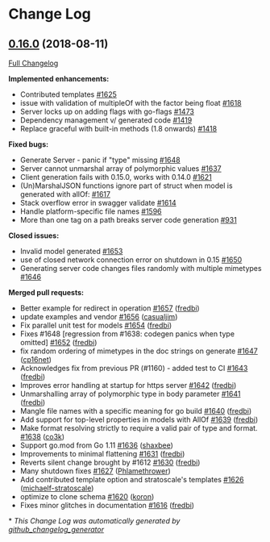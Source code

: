 # Change Log

## [0.16.0](https://github.com/thetreep/go-swagger/tree/0.16.0) (2018-08-11)
[Full Changelog](https://github.com/thetreep/go-swagger/compare/0.15.0...0.16.0)

**Implemented enhancements:**

- Contributed templates  [\#1625](https://github.com/thetreep/go-swagger/issues/1625)
- issue with validation of multipleOf with the factor being float [\#1618](https://github.com/thetreep/go-swagger/issues/1618)
- Server locks up on adding flags with go-flags [\#1473](https://github.com/thetreep/go-swagger/issues/1473)
- Dependency management v/ generated code [\#1419](https://github.com/thetreep/go-swagger/issues/1419)
- Replace graceful with built-in methods \(1.8 onwards\) [\#1418](https://github.com/thetreep/go-swagger/issues/1418)

**Fixed bugs:**

- Generate Server - panic if "type" missing [\#1648](https://github.com/thetreep/go-swagger/issues/1648)
- Server cannot unmarshal array of polymorphic values [\#1637](https://github.com/thetreep/go-swagger/issues/1637)
- Client generation fails with 0.15.0, works with 0.14.0 [\#1621](https://github.com/thetreep/go-swagger/issues/1621)
- \(Un\)MarshalJSON functions ignore part of struct when model is generated with allOf: [\#1617](https://github.com/thetreep/go-swagger/issues/1617)
- Stack overflow error in swagger validate [\#1614](https://github.com/thetreep/go-swagger/issues/1614)
- Handle platform-specific file names [\#1596](https://github.com/thetreep/go-swagger/issues/1596)
- More than one tag on a path breaks server code generation [\#931](https://github.com/thetreep/go-swagger/issues/931)

**Closed issues:**

- Invalid model generated [\#1653](https://github.com/thetreep/go-swagger/issues/1653)
- use of closed network connection error on shutdown in 0.15 [\#1650](https://github.com/thetreep/go-swagger/issues/1650)
- Generating server code changes files randomly with multiple mimetypes [\#1646](https://github.com/thetreep/go-swagger/issues/1646)

**Merged pull requests:**

- Better example for redirect in operation [\#1657](https://github.com/thetreep/go-swagger/pull/1657) ([fredbi](https://github.com/fredbi))
- update examples and vendor [\#1656](https://github.com/thetreep/go-swagger/pull/1656) ([casualjim](https://github.com/casualjim))
- Fix parallel unit test for models  [\#1654](https://github.com/thetreep/go-swagger/pull/1654) ([fredbi](https://github.com/fredbi))
- Fixes \#1648 \[regression from \#1638: codegen panics when type omitted\] [\#1652](https://github.com/thetreep/go-swagger/pull/1652) ([fredbi](https://github.com/fredbi))
- fix random ordering of mimetypes in the doc strings on generate [\#1647](https://github.com/thetreep/go-swagger/pull/1647) ([cp16net](https://github.com/cp16net))
- Acknowledges fix from previous PR \(\#1160\) - added test to CI [\#1643](https://github.com/thetreep/go-swagger/pull/1643) ([fredbi](https://github.com/fredbi))
- Improves error handling at startup for https server [\#1642](https://github.com/thetreep/go-swagger/pull/1642) ([fredbi](https://github.com/fredbi))
- Unmarshalling array of polymorphic type in body parameter [\#1641](https://github.com/thetreep/go-swagger/pull/1641) ([fredbi](https://github.com/fredbi))
- Mangle file names with a specific meaning for go build [\#1640](https://github.com/thetreep/go-swagger/pull/1640) ([fredbi](https://github.com/fredbi))
- Add support for top-level properties in models with AllOf [\#1639](https://github.com/thetreep/go-swagger/pull/1639) ([fredbi](https://github.com/fredbi))
- Make format resolving strictly to require a valid pair of type and format. [\#1638](https://github.com/thetreep/go-swagger/pull/1638) ([co3k](https://github.com/co3k))
- Support go.mod from Go 1.11 [\#1636](https://github.com/thetreep/go-swagger/pull/1636) ([shaxbee](https://github.com/shaxbee))
- Improvements to minimal flattening [\#1631](https://github.com/thetreep/go-swagger/pull/1631) ([fredbi](https://github.com/fredbi))
- Reverts silent change brought by \#1612 [\#1630](https://github.com/thetreep/go-swagger/pull/1630) ([fredbi](https://github.com/fredbi))
- Many shutdown fixes [\#1627](https://github.com/thetreep/go-swagger/pull/1627) ([Phlamethrower](https://github.com/Phlamethrower))
- Add contributed template option and stratoscale's templates [\#1626](https://github.com/thetreep/go-swagger/pull/1626) ([michaelf-stratoscale](https://github.com/michaelf-stratoscale))
- optimize to clone schema [\#1620](https://github.com/thetreep/go-swagger/pull/1620) ([koron](https://github.com/koron))
- Fixes minor glitches in documentation [\#1616](https://github.com/thetreep/go-swagger/pull/1616) ([fredbi](https://github.com/fredbi))


\* *This Change Log was automatically generated by [github_changelog_generator](https://github.com/skywinder/Github-Changelog-Generator)*
